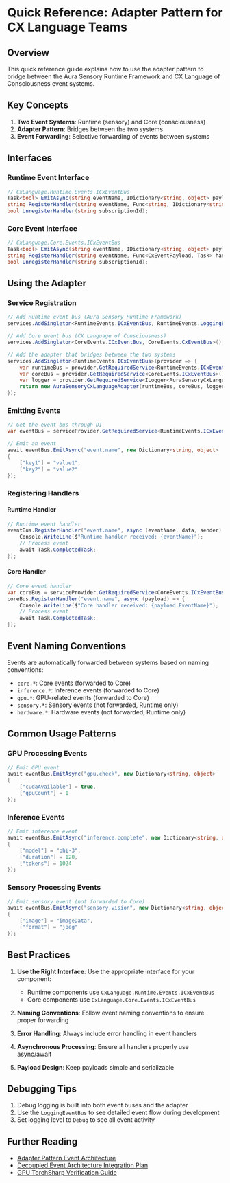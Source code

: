 # Quick Reference: Adapter Pattern for CX Language Teams

## Overview

This quick reference guide explains how to use the adapter pattern to bridge between the Aura Sensory Runtime Framework and CX Language of Consciousness event systems.

## Key Concepts

1. **Two Event Systems**: Runtime (sensory) and Core (consciousness)
2. **Adapter Pattern**: Bridges between the two systems
3. **Event Forwarding**: Selective forwarding of events between systems

## Interfaces

### Runtime Event Interface

```csharp
// CxLanguage.Runtime.Events.ICxEventBus
Task<bool> EmitAsync(string eventName, IDictionary<string, object> payload = null, object sender = null);
string RegisterHandler(string eventName, Func<string, IDictionary<string, object>, object, Task> handler);
bool UnregisterHandler(string subscriptionId);
```

### Core Event Interface

```csharp
// CxLanguage.Core.Events.ICxEventBus
Task<bool> EmitAsync(string eventName, IDictionary<string, object> payload = null);
string RegisterHandler(string eventName, Func<CxEventPayload, Task> handler);
bool UnregisterHandler(string subscriptionId);
```

## Using the Adapter

### Service Registration

```csharp
// Add Runtime event bus (Aura Sensory Runtime Framework)
services.AddSingleton<RuntimeEvents.ICxEventBus, RuntimeEvents.LoggingEventBus>();

// Add Core event bus (CX Language of Consciousness)
services.AddSingleton<CoreEvents.ICxEventBus, CoreEvents.CxEventBus>();

// Add the adapter that bridges between the two systems
services.AddSingleton<RuntimeEvents.ICxEventBus>(provider => {
    var runtimeBus = provider.GetRequiredService<RuntimeEvents.ICxEventBus>();
    var coreBus = provider.GetRequiredService<CoreEvents.ICxEventBus>();
    var logger = provider.GetRequiredService<ILogger<AuraSensoryCxLanguageAdapter>>();
    return new AuraSensoryCxLanguageAdapter(runtimeBus, coreBus, logger);
});
```

### Emitting Events

```csharp
// Get the event bus through DI
var eventBus = serviceProvider.GetRequiredService<RuntimeEvents.ICxEventBus>();

// Emit an event
await eventBus.EmitAsync("event.name", new Dictionary<string, object>
{
    ["key1"] = "value1",
    ["key2"] = "value2"
});
```

### Registering Handlers

#### Runtime Handler

```csharp
// Runtime event handler
eventBus.RegisterHandler("event.name", async (eventName, data, sender) => {
    Console.WriteLine($"Runtime handler received: {eventName}");
    // Process event
    await Task.CompletedTask;
});
```

#### Core Handler

```csharp
// Core event handler
var coreBus = serviceProvider.GetRequiredService<CoreEvents.ICxEventBus>();
coreBus.RegisterHandler("event.name", async (payload) => {
    Console.WriteLine($"Core handler received: {payload.EventName}");
    // Process event
    await Task.CompletedTask;
});
```

## Event Naming Conventions

Events are automatically forwarded between systems based on naming conventions:

- `core.*`: Core events (forwarded to Core)
- `inference.*`: Inference events (forwarded to Core)
- `gpu.*`: GPU-related events (forwarded to Core)
- `sensory.*`: Sensory events (not forwarded, Runtime only)
- `hardware.*`: Hardware events (not forwarded, Runtime only)

## Common Usage Patterns

### GPU Processing Events

```csharp
// Emit GPU event
await eventBus.EmitAsync("gpu.check", new Dictionary<string, object>
{
    ["cudaAvailable"] = true,
    ["gpuCount"] = 1
});
```

### Inference Events

```csharp
// Emit inference event
await eventBus.EmitAsync("inference.complete", new Dictionary<string, object>
{
    ["model"] = "phi-3",
    ["duration"] = 120,
    ["tokens"] = 1024
});
```

### Sensory Processing Events

```csharp
// Emit sensory event (not forwarded to Core)
await eventBus.EmitAsync("sensory.vision", new Dictionary<string, object>
{
    ["image"] = "imageData",
    ["format"] = "jpeg"
});
```

## Best Practices

1. **Use the Right Interface**: Use the appropriate interface for your component:
   - Runtime components use `CxLanguage.Runtime.Events.ICxEventBus`
   - Core components use `CxLanguage.Core.Events.ICxEventBus`

2. **Naming Conventions**: Follow event naming conventions to ensure proper forwarding

3. **Error Handling**: Always include error handling in event handlers

4. **Asynchronous Processing**: Ensure all handlers properly use async/await

5. **Payload Design**: Keep payloads simple and serializable

## Debugging Tips

1. Debug logging is built into both event buses and the adapter
2. Use the `LoggingEventBus` to see detailed event flow during development
3. Set logging level to `Debug` to see all event activity

## Further Reading

- [Adapter Pattern Event Architecture](./ADAPTER_PATTERN_EVENT_ARCHITECTURE.md)
- [Decoupled Event Architecture Integration Plan](./DECOUPLED_EVENT_ARCHITECTURE_INTEGRATION_PLAN.md)
- [GPU TorchSharp Verification Guide](./GPU_TORCHSHARP_VERIFICATION_GUIDE.md)
